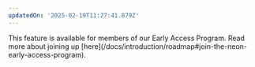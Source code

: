 ```yaml
---
updatedOn: '2025-02-19T11:27:41.879Z'
---
```


<Admonition type="comingSoon" title="Early Access">
This feature is available for members of our Early Access Program. Read more about joining up [here](/docs/introduction/roadmap#join-the-neon-early-access-program).
</Admonition>
